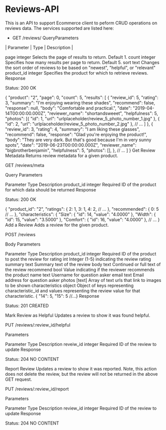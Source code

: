 # Reviews-API

This is an API to support Ecommerce client to peform CRUD operations on reviews data. The services supported are listed here:

- GET /reviews/
  QueryParameters

| Parameter	| Type |	Description |

page	integer	Selects the page of results to return. Default 1.
count	integer	Specifies how many results per page to return. Default 5.
sort	text	Changes the sort order of reviews to be based on "newest", "helpful", or "relevant"
product_id	integer	Specifies the product for which to retrieve reviews.
Response

Status: 200 OK

{
  "product": "2",
  "page": 0,
  "count": 5,
  "results": [
    {
      "review_id": 5,
      "rating": 3,
      "summary": "I'm enjoying wearing these shades",
      "recommend": false,
      "response": null,
      "body": "Comfortable and practical.",
      "date": "2019-04-14T00:00:00.000Z",
      "reviewer_name": "shortandsweeet",
      "helpfulness": 5,
      "photos": [{
          "id": 1,
          "url": "urlplaceholder/review_5_photo_number_1.jpg"
        },
        {
          "id": 2,
          "url": "urlplaceholder/review_5_photo_number_2.jpg"
        },
        // ...
      ]
    },
    {
      "review_id": 3,
      "rating": 4,
      "summary": "I am liking these glasses",
      "recommend": false,
      "response": "Glad you're enjoying the product!",
      "body": "They are very dark. But that's good because I'm in very sunny spots",
      "date": "2019-06-23T00:00:00.000Z",
      "reviewer_name": "bigbrotherbenjamin",
      "helpfulness": 5,
      "photos": [],
    },
    // ...
  ]
}
Get Review Metadata
Returns review metadata for a given product.

GET /reviews/meta

Query Parameters

Parameter	Type	Description
product_id	integer	Required ID of the product for which data should be returned
Response

Status: 200 OK

{
  "product_id": "2",
  "ratings": {
    2: 1,
    3: 1,
    4: 2,
    // ...
  },
  "recommended": {
    0: 5
    // ...
  },
  "characteristics": {
    "Size": {
      "id": 14,
      "value": "4.0000"
    },
    "Width": {
      "id": 15,
      "value": "3.5000"
    },
    "Comfort": {
      "id": 16,
      "value": "4.0000"
    },
    // ...
}
Add a Review
Adds a review for the given product.

POST /reviews

Body Parameters

Parameter	Type	Description
product_id	integer	Required ID of the product to post the review for
rating	int	Integer (1-5) indicating the review rating
summary	text	Summary text of the review
body	text	Continued or full text of the review
recommend	bool	Value indicating if the reviewer recommends the product
name	text	Username for question asker
email	text	Email address for question asker
photos	[text]	Array of text urls that link to images to be shown
characteristics	object	Object of keys representing characteristic_id and values representing the review value for that characteristic. { "14": 5, "15": 5 //...}
Response

Status: 201 CREATED

Mark Review as Helpful
Updates a review to show it was found helpful.

PUT /reviews/:review_id/helpful

Parameters

Parameter	Type	Description
reveiw_id	integer	Required ID of the review to update
Response

Status: 204 NO CONTENT

Report Review
Updates a review to show it was reported. Note, this action does not delete the review, but the review will not be returned in the above GET request.

PUT /reviews/:review_id/report

Parameters

Parameter	Type	Description
review_id	integer	Required ID of the review to update
Response

Status: 204 NO CONTENT
